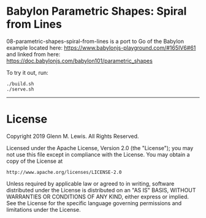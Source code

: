 # Babylon Parametric Shapes: Spiral from Lines

08-parametric-shapes-spiral-from-lines is a port to Go of the Babylon example located here:
https://www.babylonjs-playground.com/#165IV6#61
and linked from here:
https://doc.babylonjs.com/babylon101/parametric_shapes

To try it out, run:

```
./build.sh
./serve.sh
```

---

# License

Copyright 2019 Glenn M. Lewis. All Rights Reserved.

Licensed under the Apache License, Version 2.0 (the "License");
you may not use this file except in compliance with the License.
You may obtain a copy of the License at

    http://www.apache.org/licenses/LICENSE-2.0

Unless required by applicable law or agreed to in writing, software
distributed under the License is distributed on an "AS IS" BASIS,
WITHOUT WARRANTIES OR CONDITIONS OF ANY KIND, either express or implied.
See the License for the specific language governing permissions and
limitations under the License.
